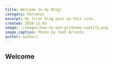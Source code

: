 ```yaml
---
title: Welcome to my Blog!
category: Personal
excerpt: My first blog post on this site.
created: 2020-11-03
image: ./images/how-to-vue-gridsome-vuetify.png
image_caption: Photo by Josh Arrants
author: author1
---
```


## Welcome